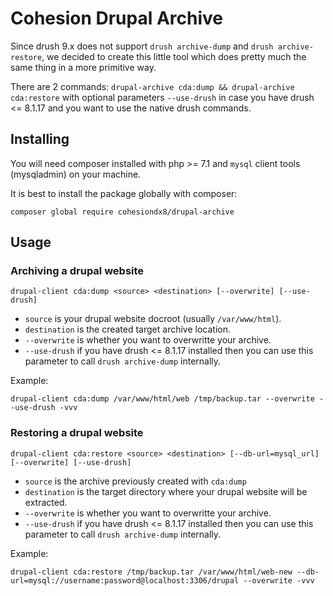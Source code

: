 # Cohesion Drupal Archive

Since drush 9.x does not support `drush archive-dump` and `drush archive-restore`, we decided to create this little tool which does pretty much the same thing in a more primitive way.

There are 2 commands: `drupal-archive cda:dump && drupal-archive cda:restore` with optional parameters `--use-drush` in case you have drush <= 8.1.17 and you want to use the native drush commands.

## Installing

You will need composer installed with php >= 7.1 and `mysql` client tools (mysqladmin) on your machine.

It is best to install the package globally with composer:

```
composer global require cohesiondx8/drupal-archive
```

## Usage

### Archiving a drupal website

```
drupal-client cda:dump <source> <destination> [--overwrite] [--use-drush]
```

- `source` is your drupal website docroot (usually `/var/www/html`).
- `destination` is the created target archive location.
- `--overwrite` is whether you want to overwritte your archive.
- `--use-drush` if you have drush <= 8.1.17 installed then you can use this parameter to call `drush archive-dump` internally.

Example:

```
drupal-client cda:dump /var/www/html/web /tmp/backup.tar --overwrite --use-drush -vvv
```

### Restoring a drupal website


```
drupal-client cda:restore <source> <destination> [--db-url=mysql_url] [--overwrite] [--use-drush]
```

- `source` is the archive previously created with `cda:dump`
- `destination` is the target directory where your drupal website will be extracted.
- `--overwrite` is whether you want to overwritte your archive.
- `--use-drush` if you have drush <= 8.1.17 installed then you can use this parameter to call `drush archive-dump` internally.

Example:

```
drupal-client cda:restore /tmp/backup.tar /var/www/html/web-new --db-url=mysql://username:password@localhost:3306/drupal --overwrite -vvv
```